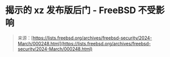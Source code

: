 <!--yml

category: 未分类

date: 2024-05-29 12:46:05

-->

# 揭示的 xz 发布版后门 - FreeBSD 不受影响

> 来源：[https://lists.freebsd.org/archives/freebsd-security/2024-March/000248.html](https://lists.freebsd.org/archives/freebsd-security/2024-March/000248.html)
